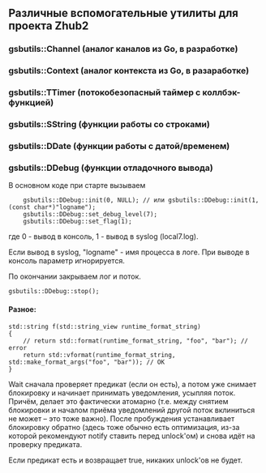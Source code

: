 ## Различные вспомогательные утилиты для проекта Zhub2

### gsbutils::Channel (аналог каналов из Go, в разработке)
### gsbutils::Context (аналог контекста из Go, в разаработке)
### gsbutils::TTimer (потокобезопасный таймер с коллбэк-функцией)
### gsbutils::SString (функции работы со строками)
### gsbutils::DDate (функции работы с датой/временем)

### gsbutils::DDebug (функции отладочного вывода)
В основном коде при старте вызываем
```
    gsbutils::DDebug::init(0, NULL); // или gsbutils::DDebug::init(1, (const char*)"logname");
    gsbutils::DDebug::set_debug_level(7);
    gsbutils::DDebug::set_flag(1);
```
где 0 - вывод в консоль, 1 - вывод в syslog (local7.log). 


Если вывод в syslog, "logname" - имя процесса в логе. При выводе в консоль параметр игнорируется.


По окончании закрываем лог и поток.
```
gsbutils::DDebug::stop();
```


#### Разное:
```
std::string f(std::string_view runtime_format_string)
{
    // return std::format(runtime_format_string, "foo", "bar"); // error
    return std::vformat(runtime_format_string, std::make_format_args("foo", "bar")); // OK
}
```

Wait сначала проверяет предикат (если он есть), а потом уже снимает блокировку и начинает принимать уведомления, усыпляя поток.
Причём, делает это фактически атомарно (т.е. между снятием блокировки и началом приёма уведомлений другой поток вклиниться не может – 
это тоже важно). 
После пробуждения устанавливает блокировку обратно (здесь тоже обычно есть оптимизация, 
из-за которой рекомендуют notify ставить перед unlock'ом) и снова идёт на проверку предиката.

Если предикат есть и возвращает true, никаких unlock'ов не будет.
